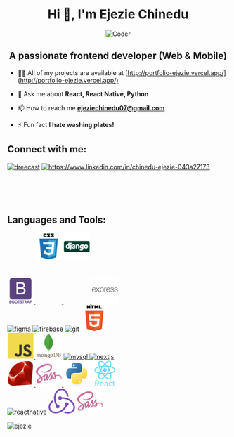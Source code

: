 <link rel="preconnect" href="https://fonts.googleapis.com">
<link rel="preconnect" href="https://fonts.gstatic.com" crossorigin>
<link href="https://fonts.googleapis.com/css2?family=Roboto:ital@1&display=swap" rel="stylesheet">
<h1 align="center">Hi 👋, I'm Ejezie Chinedu</h1>

<div display="flex" align="center">
<img  src="https://www.edology.com/media/1721/download/blog-why-coding-is-so-important-for-IT-jobs.png?v=1" alt="Coder" />
</div>

<h2 align="center">A passionate frontend developer (Web & Mobile)</h2>

- 👨‍💻 All of my projects are available at [http://portfolio-ejezie.vercel.app/](http://portfolio-ejezie.vercel.app/)


- 💬 Ask me about **React, React Native, Python**


- 📫 How to reach me **ejeziechinedu07@gmail.com**


- ⚡ Fun fact **I hate washing plates!**


<h2 align="left" margin-bottom: "500">Connect with me:</h2>

<p align="left" style="margin-bottom: 100px;">
<a href="https://twitter.com/dreecast" target="blank"><img align="center" src="https://raw.githubusercontent.com/rahuldkjain/github-profile-readme-generator/master/src/images/icons/Social/twitter.svg" alt="dreecast" height="30" width="40" /></a>
<a href="https://linkedin.com/in/https://www.linkedin.com/in/chinedu-ejezie-043a27173" target="blank"><img align="center" src="https://raw.githubusercontent.com/rahuldkjain/github-profile-readme-generator/master/src/images/icons/Social/linked-in-alt.svg" alt="https://www.linkedin.com/in/chinedu-ejezie-043a27173" height="30" width="40" /></a>
</p>

<h2 align="left">Languages and Tools:</h2>
<p align="left"> <a href="https://getbootstrap.com" target="_blank"> <img src="https://raw.githubusercontent.com/devicons/devicon/master/icons/bootstrap/bootstrap-plain-wordmark.svg" alt="bootstrap" height="60" width="60"/> </a> <a href="https://www.w3schools.com/css/" target="_blank"> <img style="margin-bottom: 100px" src="https://raw.githubusercontent.com/devicons/devicon/master/icons/css3/css3-original-wordmark.svg" alt="css3"  height="60" width="60"/> </a> <a href="https://www.djangoproject.com/" target="_blank"> <img style="margin-bottom: 100px;" src="https://raw.githubusercontent.com/devicons/devicon/master/icons/django/django-original.svg" alt="django"  height="60" width="60"/> </a> <a href="https://expressjs.com" target="_blank"> <img src="https://raw.githubusercontent.com/devicons/devicon/master/icons/express/express-original-wordmark.svg" alt="express" height="60" width="60"/> </a><br> <a href="https://www.figma.com/" target="_blank"> <img src="https://www.vectorlogo.zone/logos/figma/figma-icon.svg" alt="figma"  height="60" width="60"/> </a> <a href="https://firebase.google.com/" target="_blank"> <img src="https://www.vectorlogo.zone/logos/firebase/firebase-icon.svg" alt="firebase"  height="60" width="60"/> </a> <a href="https://git-scm.com/" target="_blank"> <img src="https://www.vectorlogo.zone/logos/git-scm/git-scm-icon.svg" alt="git"  height="60" width="60"/> </a> <a href="https://www.w3.org/html/" target="_blank"> <img src="https://raw.githubusercontent.com/devicons/devicon/master/icons/html5/html5-original-wordmark.svg" alt="html5"  height="60" width="60"/> </a><br> <a href="https://developer.mozilla.org/en-US/docs/Web/JavaScript" target="_blank"> <img src="https://raw.githubusercontent.com/devicons/devicon/master/icons/javascript/javascript-original.svg" alt="javascript"  height="60" width="60"/> </a> <a href="https://www.mongodb.com/" target="_blank"> <img src="https://raw.githubusercontent.com/devicons/devicon/master/icons/mongodb/mongodb-original-wordmark.svg" alt="mongodb"  height="60" width="60"/></a> <a href="https://www.mysql.com/" target="_blank"> <img src="https://miro.medium.com/max/1300/1*Hva7hcsFWulFUPhrEWui1A.jpeg" alt="mysql"  height="60" width="60"/> </a> <a href="https://nextjs.org/" target="_blank"> <img src="https://cdn.worldvectorlogo.com/logos/nextjs-3.svg" alt="nextjs"  height="60" width="60"/> </a><br> </a> <a href="https://www.python.org" target="_blank"><img src="https://raw.githubusercontent.com/devicons/devicon/master/icons/ruby/ruby-original.svg" alt="ruby"  height="60" width="60"/> </a> <a href="https://sass-lang.com" target="_blank"> <img src="https://raw.githubusercontent.com/devicons/devicon/master/icons/sass/sass-original.svg" alt="sass"  height="60" width="60"/> </a> <img src="https://raw.githubusercontent.com/devicons/devicon/master/icons/python/python-original.svg" alt="python"  height="60" width="60"/> </a> <a href="https://reactjs.org/" target="_blank"> <img src="https://raw.githubusercontent.com/devicons/devicon/master/icons/react/react-original-wordmark.svg" alt="react"  height="60" width="60"/> </a><br> <a href="https://reactnative.dev/" target="_blank"> <img src="https://reactnative.dev/img/header_logo.svg" alt="reactnative"  height="60" width="60"/> </a> <a href="https://redux.js.org" target="_blank"> <img src="https://raw.githubusercontent.com/devicons/devicon/master/icons/redux/redux-original.svg" alt="redux"  height="60" width="60"/> </a> <a href="https://www.ruby-lang.org/en/" target="_blank"> <img src="https://raw.githubusercontent.com/devicons/devicon/master/icons/sass/sass-original.svg" alt="sass"  height="60" width="60"/> </a> </p>

<p><img align="center" src="https://github-readme-stats.vercel.app/api/top-langs?username=ejezie&show_icons=true&locale=en&layout=compact" alt="ejezie" /></p>

